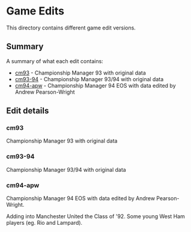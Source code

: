 # Game Edits

This directory contains different game edit versions.

## Summary

A summary of what each edit contains:

- [cm93](#cm93) - Championship Manager 93 with original data
- [cm93-94](#cm93-94) - Championship Manager 93/94 with original data
- [cm94-apw](#cm94-apw) - Championship Manager 94 EOS with data edited by Andrew Pearson-Wright

## Edit details

### cm93

Championship Manager 93 with original data

### cm93-94

Championship Manager 93/94 with original data

### cm94-apw

Championship Manager 94 EOS with data edited by Andrew Pearson-Wright.

Adding into Manchester United the Class of '92. Some young West Ham players (eg. Rio and Lampard).
